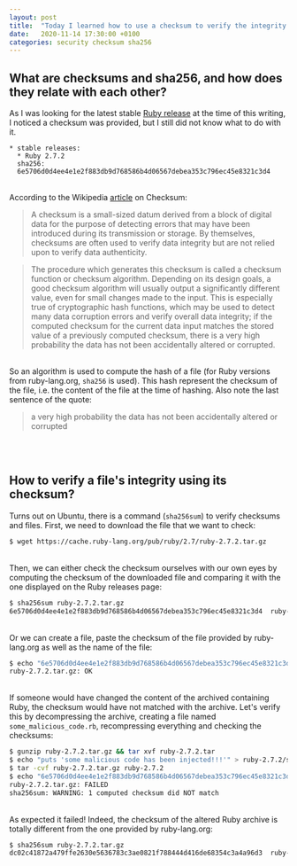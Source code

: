 ```yaml
---
layout: post
title:  "Today I learned how to use a checksum to verify the integrity of a file"
date:   2020-11-14 17:30:00 +0100
categories: security checksum sha256
---
```

## What are checksums and sha256, and how does they relate with each other?

As I was looking for the latest stable [Ruby release](https://www.ruby-lang.org/en/downloads/) at the time of this writing, I noticed a checksum was provided, but I still did not know what to do with it.

```
* stable releases:
  * Ruby 2.7.2
  sha256:
  6e5706d0d4ee4e1e2f883db9d768586b4d06567debea353c796ec45e8321c3d4
```

\
According to the Wikipedia [article](https://en.wikipedia.org/wiki/Checksum) on Checksum:

> A checksum is a small-sized datum derived from a block of digital data for the purpose of detecting errors that may have been introduced during its transmission or storage. By themselves, checksums are often used to verify data integrity but are not relied upon to verify data authenticity.

> The procedure which generates this checksum is called a checksum function or checksum algorithm. Depending on its design goals, a good checksum algorithm will usually output a significantly different value, even for small changes made to the input. This is especially true of cryptographic hash functions, which may be used to detect many data corruption errors and verify overall data integrity; if the computed checksum for the current data input matches the stored value of a previously computed checksum, there is a very high probability the data has not been accidentally altered or corrupted.

\
So an algorithm is used to compute the hash of a file (for Ruby versions from ruby-lang.org, `sha256` is used). This hash represent the checksum of the file, i.e. the content of the file at the time of hashing. Also note the last sentence of the quote:
> a very high probability the data has not been accidentally altered or corrupted

<br /><br />
## How to verify a file's integrity using its checksum?

Turns out on Ubuntu, there is a command (`sha256sum`) to verify checksums and files. First, we need to download the file that we want to check:

```bash
$ wget https://cache.ruby-lang.org/pub/ruby/2.7/ruby-2.7.2.tar.gz
```

\
Then, we can either check the checksum ourselves with our own eyes by computing the checksum of the downloaded file and comparing it with the one displayed on the Ruby releases page:

```bash
$ sha256sum ruby-2.7.2.tar.gz
6e5706d0d4ee4e1e2f883db9d768586b4d06567debea353c796ec45e8321c3d4  ruby-2.7.2.tar.gz
```

\
Or we can create a file, paste the checksum of the file provided by ruby-lang.org as well as the name of the file:

```bash
$ echo "6e5706d0d4ee4e1e2f883db9d768586b4d06567debea353c796ec45e8321c3d4 ruby-2.7.2.tar.gz" > check.text | sha256sum --check
ruby-2.7.2.tar.gz: OK
```

\
If someone would have changed the content of the archived containing Ruby, the checksum would have not matched with the archive. Let's verify this by decompressing the archive, creating a file named `some_malicious_code.rb`, recompressing everything and checking the checksums:

```bash
$ gunzip ruby-2.7.2.tar.gz && tar xvf ruby-2.7.2.tar
$ echo "puts 'some malicious code has been injected!!!'" > ruby-2.7.2/some_malicious_code.rb
$ tar -cvf ruby-2.7.2.tar.gz ruby-2.7.2
$ echo "6e5706d0d4ee4e1e2f883db9d768586b4d06567debea353c796ec45e8321c3d4 ruby-2.7.2.tar.gz" > check.text | sha256sum --check
ruby-2.7.2.tar.gz: FAILED
sha256sum: WARNING: 1 computed checksum did NOT match
```

\
As expected it failed!
Indeed, the checksum of the altered Ruby archive is totally different from the one provided by ruby-lang.org:
```bash
$ sha256sum ruby-2.7.2.tar.gz
dc02c41872a479ffe2630e5636783c3ae0821f788444d416de68354c3a4a96d3  ruby-2.7.2.tar.gz
```
